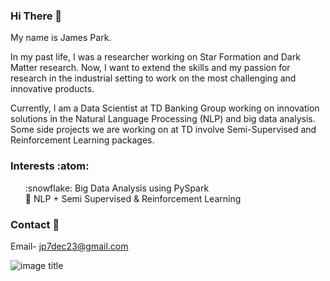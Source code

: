 ### Hi There 👋
My name is James Park. 

In my past life, I was a researcher working on Star Formation and Dark Matter research. Now, I want to extend the skills and my passion for research in the industrial setting to work on the most challenging and innovative products.

Currently, I am a Data Scientist at TD Banking Group working on innovation solutions in the Natural Language Processing (NLP) and big data analysis. Some side projects we are working on at TD involve Semi-Supervised and Reinforcement Learning packages.

### Interests :atom:
<ol> 
    :snowflake: Big Data Analysis using PySpark
    <br>
    🌱 NLP + Semi Supervised & Reinforcement Learning
    <br>
</ol>


### Contact :bookmark_tabs: 
Email- jp7dec23@gmail.com

![image title](https://rushter.com/counter.svg)
